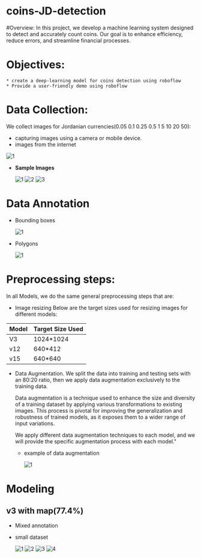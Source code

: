 # coins-JD-detection

#Overview:
In this project, we develop a machine learning system designed to detect and accurately count coins. Our goal is to enhance efficiency, reduce errors, and streamline financial processes.

# Objectives:
    * create a deep-learning model for coins detection using roboflow
    * Provide a user-friendly demo using roboflow

# Data Collection:
We collect images for Jordanian currencies(0.05  0.1  0.25  0.5 1  5  10  20  50):

   * capturing images using a camera or mobile device.
   * images from the internet

![1](https://github.com/saraaldamiri/coins-JD-detection/blob/main/data/Screenshot%202024-02-20%20115328.png)

* <b>Sample Images</b>

  ![1](https://github.com/saraaldamiri/coins-JD-detection/blob/main/data/download%20(1).jpeg)
  ![2](https://github.com/saraaldamiri/coins-JD-detection/blob/main/data/download.jpeg)
  ![3](https://github.com/saraaldamiri/coins-JD-detection/blob/main/data/%D8%A7%D9%84%D8%B9%D8%B4%D8%B1%D9%8A%D9%86.png)


# Data Annotation

  * Bounding boxes
    
      ![1](https://github.com/saraaldamiri/coins-JD-detection/blob/main/data/Screenshot%202024-02-21%20115903.png)

  * Polygons
    
    ![1](https://github.com/saraaldamiri/coins-JD-detection/blob/main/data/Screenshot%202024-02-21%20115925.png)



# Preprocessing steps:
In all Models, we do the same general preprocessing steps that are:

* Image resizing Below are the target sizes used for resizing images for different models:
  
| Model         | Target Size Used |
|---------------|------------------|
|V3             | 1024*1024        |
|v12            | 640*412          |
|v15            | 640*640          |

* Data Augmentation.
  We split the data into training and testing sets with an 80:20 ratio, then we apply data augmentation exclusively to the training data.

  Data augmentation is a technique used to enhance the size and diversity of a training dataset by applying various transformations to existing images. This process is pivotal for 
  improving the generalization and robustness of trained models, as it exposes them to a wider range of input variations.

  We apply different data augmentation techniques to each model, and we will provide the specific augmentation process with each model."

  * example of data augmentation
    
      ![1](https://github.com/saraaldamiri/coins-JD-detection/blob/main/data/Screenshot%202024-02-21%20120724.png)

# Modeling

## v3 with map(77.4%)
  * Mixed annotation 
  *  small dataset

     ![1](https://github.com/saraaldamiri/coins-JD-detection/blob/main/data/Screenshot%202024-02-21%20131522.png)
     ![2](https://github.com/saraaldamiri/coins-JD-detection/blob/main/data/Screenshot%202024-02-21%20131547.png)
     ![3](https://github.com/saraaldamiri/coins-JD-detection/blob/main/data/Screenshot%202024-02-21%20131236.png)
     ![4](https://github.com/saraaldamiri/coins-JD-detection/blob/main/data/Screenshot%202024-02-21%20131444.png)





